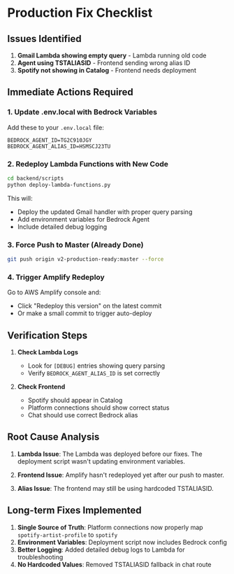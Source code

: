# Production Fix Checklist

## Issues Identified

1. **Gmail Lambda showing empty query** - Lambda running old code
2. **Agent using TSTALIASID** - Frontend sending wrong alias ID
3. **Spotify not showing in Catalog** - Frontend needs deployment

## Immediate Actions Required

### 1. Update .env.local with Bedrock Variables
Add these to your `.env.local` file:
```
BEDROCK_AGENT_ID=TG2C910JGY
BEDROCK_AGENT_ALIAS_ID=HSMSCJ23TU
```

### 2. Redeploy Lambda Functions with New Code
```bash
cd backend/scripts
python deploy-lambda-functions.py
```

This will:
- Deploy the updated Gmail handler with proper query parsing
- Add environment variables for Bedrock Agent
- Include detailed debug logging

### 3. Force Push to Master (Already Done)
```bash
git push origin v2-production-ready:master --force
```

### 4. Trigger Amplify Redeploy
Go to AWS Amplify console and:
- Click "Redeploy this version" on the latest commit
- Or make a small commit to trigger auto-deploy

## Verification Steps

1. **Check Lambda Logs**
   - Look for `[DEBUG]` entries showing query parsing
   - Verify `BEDROCK_AGENT_ALIAS_ID` is set correctly

2. **Check Frontend**
   - Spotify should appear in Catalog
   - Platform connections should show correct status
   - Chat should use correct Bedrock alias

## Root Cause Analysis

1. **Lambda Issue**: The Lambda was deployed before our fixes. The deployment script wasn't updating environment variables.

2. **Frontend Issue**: Amplify hasn't redeployed yet after our push to master.

3. **Alias Issue**: The frontend may still be using hardcoded TSTALIASID.

## Long-term Fixes Implemented

1. **Single Source of Truth**: Platform connections now properly map `spotify-artist-profile` to `spotify`
2. **Environment Variables**: Deployment script now includes Bedrock config
3. **Better Logging**: Added detailed debug logs to Lambda for troubleshooting
4. **No Hardcoded Values**: Removed TSTALIASID fallback in chat route 